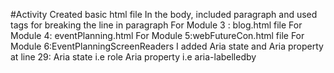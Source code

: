 #Activity
  Created basic html file 
  In the body, included paragraph and used <br> tags for breaking the line in paragraph
  For Module 3 : blog.html file
  For Module 4: eventPlanning.html
  For Module 5:webFutureCon.html file
  For Module 6:EventPlanningScreenReaders
    I added Aria state and Aria property at line 29:
    Aria state i.e role 
    Aria property i.e aria-labelledby
